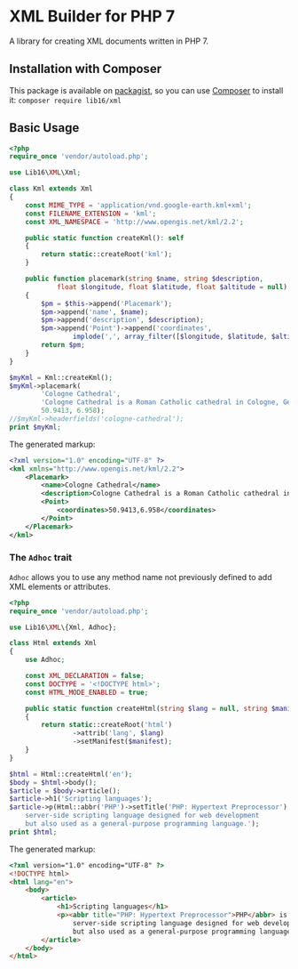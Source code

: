 # XML Builder for PHP 7
A library for creating XML documents written in PHP 7.

## Installation with Composer
This package is available on [packagist](https://packagist.org/packages/lib16/xml),
so you can use [Composer](https://getcomposer.org) to install it:
```composer require lib16/xml```

## Basic Usage
```php
<?php
require_once 'vendor/autoload.php';

use Lib16\XML\Xml;

class Kml extends Xml
{
    const MIME_TYPE = 'application/vnd.google-earth.kml+xml';
    const FILENAME_EXTENSION = 'kml';
    const XML_NAMESPACE = 'http://www.opengis.net/kml/2.2';

    public static function createKml(): self
    {
        return static::createRoot('kml');
    }

    public function placemark(string $name, string $description,
            float $longitude, float $latitude, float $altitude = null): self
    {
        $pm = $this->append('Placemark');
        $pm->append('name', $name);
        $pm->append('description', $description);
        $pm->append('Point')->append('coordinates',
                implode(',', array_filter([$longitude, $latitude, $altitude])));
        return $pm;
    }
}

$myKml = Kml::createKml();
$myKml->placemark(
        'Cologne Cathedral',
        'Cologne Cathedral is a Roman Catholic cathedral in Cologne, Germany.',
        50.9413, 6.958);
//$myKml->headerfields('cologne-cathedral');
print $myKml;
```

The generated markup:

```xml
<?xml version="1.0" encoding="UTF-8" ?>
<kml xmlns="http://www.opengis.net/kml/2.2">
    <Placemark>
        <name>Cologne Cathedral</name>
        <description>Cologne Cathedral is a Roman Catholic cathedral in Cologne, Germany.</description>
        <Point>
            <coordinates>50.9413,6.958</coordinates>
        </Point>
    </Placemark>
</kml>
```


### The `Adhoc` trait

`Adhoc` allows you to use any method name not previously defined to add XML elements or attributes.

```php
<?php
require_once 'vendor/autoload.php';

use Lib16\XML\{Xml, Adhoc};

class Html extends Xml
{
    use Adhoc;

    const XML_DECLARATION = false;
    const DOCTYPE = '<!DOCTYPE html>';
    const HTML_MODE_ENABLED = true;

    public static function createHtml(string $lang = null, string $manifest = null): self
    {
        return static::createRoot('html')
                ->attrib('lang', $lang)
                ->setManifest($manifest);
    }
}

$html = Html::createHtml('en');
$body = $html->body();
$article = $body->article();
$article->h1('Scripting languages');
$article->p(Html::abbr('PHP')->setTitle('PHP: Hypertext Preprocessor') . ' is a
    server-side scripting language designed for web development
    but also used as a general-purpose programming language.');
print $html;
```

The generated markup:

```html
<?xml version="1.0" encoding="UTF-8" ?>
<!DOCTYPE html>
<html lang="en">
    <body>
        <article>
            <h1>Scripting languages</h1>
            <p><abbr title="PHP: Hypertext Preprocessor">PHP</abbr> is a
                server-side scripting language designed for web development
                but also used as a general-purpose programming language.</p>
        </article>
    </body>
</html>
```

